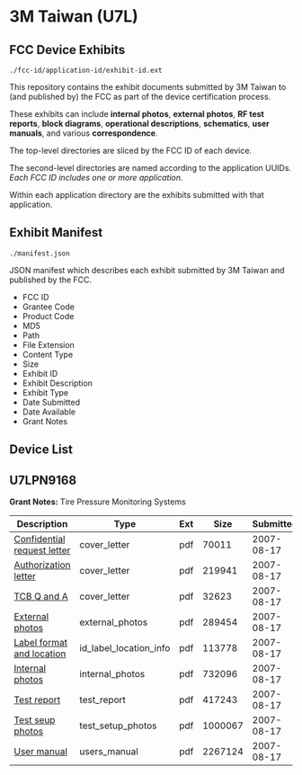 # 3M Taiwan (U7L)
## FCC Device Exhibits

```
./fcc-id/application-id/exhibit-id.ext
```

This repository contains the exhibit documents submitted by 3M Taiwan to (and published by) the FCC as part of the device certification process.

These exhibits can include **internal photos**, **external photos**, **RF test reports**, **block diagrams**, **operational descriptions**, **schematics**, **user manuals**, and various **correspondence**.

The top-level directories are sliced by the FCC ID of each device.

The second-level directories are named according to the application UUIDs. *Each FCC ID includes one or more application.*

Within each application directory are the exhibits submitted with that application. 

## Exhibit Manifest

```
./manifest.json
```

JSON manifest which describes each exhibit submitted by 3M Taiwan and published by the FCC.

- FCC ID
- Grantee Code
- Product Code
- MD5
- Path
- File Extension
- Content Type
- Size
- Exhibit ID
- Exhibit Description
- Exhibit Type
- Date Submitted
- Date Available
- Grant Notes

## Device List
## U7LPN9168
**Grant Notes:** Tire Pressure Monitoring Systems

| Description | Type | Ext | Size | Submitted | Available |
| ----------- | ---- | --- | ---- | --------- | --------- |
| [Confidential request letter](U7LPN9168/79527e87504c028b61da0bb9d3c647d0/830806.pdf) | cover_letter | pdf | 70011 | 2007-08-17 | 2007-08-17 |
| [Authorization letter](U7LPN9168/79527e87504c028b61da0bb9d3c647d0/830807.pdf) | cover_letter | pdf | 219941 | 2007-08-17 | 2007-08-17 |
| [TCB Q and A](U7LPN9168/79527e87504c028b61da0bb9d3c647d0/830812.pdf) | cover_letter | pdf | 32623 | 2007-08-17 | 2007-08-17 |
| [External photos](U7LPN9168/79527e87504c028b61da0bb9d3c647d0/830801.pdf) | external_photos | pdf | 289454 | 2007-08-17 | 2007-08-17 |
| [Label format and location](U7LPN9168/79527e87504c028b61da0bb9d3c647d0/830808.pdf) | id_label_location_info | pdf | 113778 | 2007-08-17 | 2007-08-17 |
| [Internal photos](U7LPN9168/79527e87504c028b61da0bb9d3c647d0/830802.pdf) | internal_photos | pdf | 732096 | 2007-08-17 | 2007-08-17 |
| [Test report](U7LPN9168/79527e87504c028b61da0bb9d3c647d0/830804.pdf) | test_report | pdf | 417243 | 2007-08-17 | 2007-08-17 |
| [Test seup photos](U7LPN9168/79527e87504c028b61da0bb9d3c647d0/830803.pdf) | test_setup_photos | pdf | 1000067 | 2007-08-17 | 2007-08-17 |
| [User manual](U7LPN9168/79527e87504c028b61da0bb9d3c647d0/830813.pdf) | users_manual | pdf | 2267124 | 2007-08-17 | 2007-08-17 |
